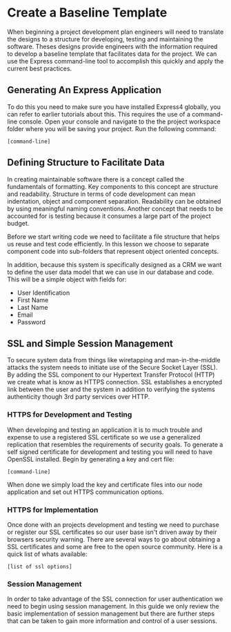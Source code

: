# Create a Baseline Template
When beginning a project development plan engineers will need to translate the designs to a structure for developing, testing and maintaining the software.  Theses designs provide engineers with the information required to develop a baseline template that facilitates data for the project.  We can use the Express command-line tool to accomplish this quickly and apply the current best practices. 

## Generating An Express Application
To do this you need to make sure you have installed Express4 globally, you can refer to earlier tutorials about this.  This requires the use of a command-line console.  Open your console and navigate to the the project workspace folder where you will be saving your project.  Run the following command:

	[command-line]
	

## Defining Structure to Facilitate Data
In creating maintainable software there is a concept called the fundamentals of formatting.  Key components to this concept are structure and readability.  Structure in terms of code development can mean indentation, object and component separation.  Readability can be obtained by using meaningful naming conventions.  Another concept that needs to be accounted for is testing because it consumes a large part of the project budget.

Before we start writing code we need to facilitate a file structure that helps us reuse and test code efficiently.  In this lesson we choose to separate component code into sub-folders that represent object oriented concepts.
  
In addition, because this system is specifically designed as a CRM we want to define the user data model that we can use in our database and code.  This will be a simple object with fields for:

  * User Identification
  * First Name
  * Last Name
  * Email
  * Password

## SSL and Simple Session Management
To secure system data from things like wiretapping and man-in-the-middle attacks the system needs to initiate use of the Secure Socket Layer (SSL).  By adding the SSL component to our Hypertext Transfer Protocol (HTTP) we create what is know as HTTPS connection.  SSL establishes a encrypted link between the user and the system in addition to verifying the systems authenticity though 3rd party services over HTTP.

### HTTPS for Development and Testing
When developing and testing an application it is to much trouble and expense to use a registered SSL certificate so we use a generalized replication that resembles the requirements of security goals.  To generate a self signed certificate for development and testing you will need to have OpenSSL installed.  Begin by generating a key and cert file:

	[command-line]

When done we simply load the key and certificate files into our node application and set out HTTPS communication options.

### HTTPS for Implementation
Once done with an projects development and testing we need to purchase or register our SSL certificates so our user base isn't driven away by their browsers security warning.  There are several ways to go about obtaining a SSL certificates and some are free to the open source community.  Here is a quick list of whats available:

	[list of ssl options]

### Session Management
In order to take advantage of the SSL connection for user authentication we need to begin using session management.  	In this guide we only review the basic implementation of session management but there are further steps that can be taken to gain more information and control of a user sessions.

